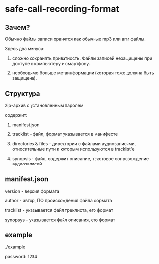 # safe-call-recording-format

## Зачем?

Обычно файлы записи хранятся как обычные mp3 или amr файлы.

Здесь два минуса:

1. сложно сохранять приватность. Файлы записей незащищены при доступе к компьютеру и смартфону. 

2. необходимо больше метаинформации (которая тоже должна быть защищена).


## Структура

zip-архив с установленным паролем

содержит:

1. manifest.json

2. tracklist - файл, формат указывается в манифесте

3. directories & files - директории с файлами аудиозаписями, относительные пути к которым используются в tracklist'е

4. synopsis - файл, содержит описание, текстовое сопровождение аудиозаписей


## manifest.json

version - версия формата

author - автор, ПО происхождения файла формата

tracklist - указывается файл треклиста, его формат

synopsys - указывается файл описания, его формат


## example

./example

password: 1234

